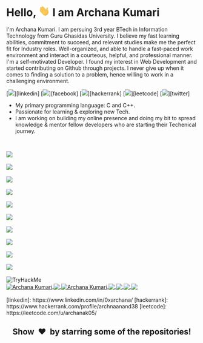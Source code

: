 # Hello, <img src="./wave.gif" width="30px"> I am Archana Kumari 


<!-- # Hello, <img src="https://raw.githubusercontent.com/0xsonu/0xsonu/main/wave.gif" width="20"> I am Archana Kumari -->

 I'm Archana Kumari. I am persuing 3rd year BTech in Information Technology from Guru Ghasidas University. I believe my fast learning abilities, commitment to succeed, and relevant studies make me the perfect fit for Industry roles. Well-organized, and able to handle a fast-paced work environment and interact in a courteous, helpful, and professional manner. I'm a self-motivated Developer. I found my interest in Web Development and started contributing on Github through projects. I never give up when it comes to finding a solution to a problem, hence willing to work in a challenging environment.


[<img height="30" src="https://img.shields.io/badge/linkedin-blue.svg?&style=for-the-badge&logo=linkedin&logoColor=white" />][linkedin]
[<img height="30" src = "https://img.shields.io/badge/Facebook-%23E4405F.svg?&style=for-the-badge&logo=facebook&logoColor=white">][facebook]
[<img height="30" src="https://img.shields.io/badge/Hackerrank-%231DA1F2.svg?&style=for-the-badge&logo=hackerrank&logoColor=black" />][hackerrank]
[<img height="30" src="https://img.shields.io/badge/Leetcode-%231DA1F2.svg?&style=for-the-badge&logo=leetcode&logoColor=black" />][leetcode]
[<img height="30" src="https://img.shields.io/badge/twitter-%231DA1F2.svg?&style=for-the-badge&logo=twitter&logoColor=white" />][twitter]

- My primary programming language: C and C++.
- Passionate for learning & exploring new Tech.
- I am working on building my online presence and doing my bit to spread knowledge & mentor fellow developers who are starting their Techenical journey.
<br/>

![](https://img.shields.io/badge/PROGRAMMING_/_SCRIPTING_LANGUAGES-JavaScript,TypeScript,_Java,_C,_C++-informational?style=flat&logo=JavaScript&logoColor=f7df1e&color=003366)

![](https://img.shields.io/badge/CLOUD_TECHNOLOGIES-_AWS,_GOOGLE_CLOUD-informational?style=flat&logo=amazon&logoColor=f7df1e&color=003366)

![](https://img.shields.io/badge/AWS_TOOLS-AppSync,_Cognito,_CodePipeline,_EC2,_Lambda,_CodeBuild-informational?style=flat&logo=amazon&logoColor=f7df1e&color=003366)

![](https://img.shields.io/badge/MARKUP_LANGUAGES-HTML,_XML-informational?style=flat&logo=HTML5&logoColor=fffff&color=003366)

![](https://img.shields.io/badge/DATABASE-MONGODB,_SQL-informational?style=flat&logo=MongoDB&logoColor=47A248&color=003366)

![](https://img.shields.io/badge/OPERATING_SYSTEM-WINDOWS,_LINUX-informational?style=flat&logo=Linux&logoColor=fffff&color=003366)

![](https://img.shields.io/badge/PLATEFORM_SUPPORT-ANDROID,_IOS,_WEB-informational?style=flat&logo=android&logoColor=fffff&color=003366)

![](https://img.shields.io/badge/FRAMEWORK-ReactJs,_NextJs,_NodeJs,_Express-informational?style=flat&logo=Node.js&logoColor=fffff&color=003366)

![](https://img.shields.io/badge/FAVORITE_TEXT_EDITOR-VISUAL_STUDIO_CODE,_IntelliJ_IDEA-informational?style=flat&logo=xcode&logoColor=fffff&color=003366)

![](https://img.shields.io/badge/STYLESHEET_LANGUAGES-CSS,_SCSS-informational?style=flat&logo=CSS3&logoColor=fffff&color=003366)



<img src="https://tryhackme-badges.s3.amazonaws.com/sonuk.png" alt="TryHackMe">
<br/>


<a href="https://github.com/0xarchana/">
  <img align="center" height="230px" src="https://github-readme-streak-stats.herokuapp.com/?user=0xsonu&theme=chartreuse-dark&layout=compact" alt="Archana Kumari" />  
  <img align="center" src="https://github-profile-trophy.vercel.app/?username=0xarchana&column=2&row=2&layout=compact&theme=darkhub&no-frame=true&no-bg=true"/>
</a>
<a href="https://github.com/0xarchana/">
  <img align="center" height="280px" src="https://github-readme-activity-graph.vercel.app/graph?username=0xsonu&bg_color=000000&color=7ffe00&line=00adfe&point=7ffe00&area=true&custom_title=My%20Last%20Month%27s%20Statistics" alt="Archana Kumari" />  
  
</a>
<a href="https://github.com/0xarchana/">
  <img  align="center" src="https://github-readme-stats.vercel.app/api/top-langs/?username=0xsonu&theme=chartreuse-dark&langs_count=5&count_private=true&hide=css,html"/>
</a>
<a href="https://github.com/0xarchana/">
  <img align="center" src="https://github-readme-stats.vercel.app/api/?username=0xarchana&theme=chartreuse-dark&count_private=true&show_icons=true&line_height=40&rank_icon=percentile" />
<!-- </a>
<a href="https://github.com/0xarchana/NodeJs_Practice">
  <img  align="center" src="https://github-readme-stats.vercel.app/api/pin/?username=0xarchana&repo=NodeJs_Practice&theme=chartreuse-dark&show_owner=true" />
</a>
<a href="https://github.com/0xarchana/React-Practice.git">
  <img  align="center" src="https://github-readme-stats.vercel.app/api/pin/?username=0xarchana&repo=React-Practice&theme=chartreuse-dark&show_owner=true" />
</a> -->
<a href="https://github.com/0xarchana/AWS_Backend">
  <img  align="center" src="https://github-readme-stats.vercel.app/api/pin/?username=0xarchana&repo=AWS_Backend&theme=chartreuse-dark&show_owner=true" />
</a>
<a href="https://github.com/0xarchana/Placement-prepration">
  <img  align="center" src="https://github-readme-stats.vercel.app/api/pin/?username=0xarchana&repo=Placement-prepration&theme=chartreuse-dark&show_owner=true" />
</a>
<!-- <a href="https://github.com/0xsonu/Reunite_Android">
  <img  align="center" src="https://github-readme-stats.vercel.app/api/pin/?username=0xsonu&repo=Reunite_Android&theme=chartreuse-dark&show_owner=true" />
</a>
<a href="https://github.com/0xsonu/VirtualClassroom">
  <img  align="center" src="https://github-readme-stats.vercel.app/api/pin/?username=0xsonu&repo=VirtualClassroom&theme=chartreuse-dark&show_owner=true" />
</a> -->
<br/>
<br/>
<!-- <h2 align='center'><i>Languages and Tools</i></h2> -->
<!-- <table width='810px'>
<tr>
    <td align='center' width="190">
        <img src="https://raw.githubusercontent.com/abranhe/programming-languages-logos/master/src/javascript/javascript.svg" width="60">
    </td>
    <td align='center' width="190">
        <img src="https://www.vectorlogo.zone/logos/reactjs/reactjs-ar21.svg">
    </td>
    <td align='center' width="190">
        <img src="https://raw.githubusercontent.com/devicons/devicon/master/icons/c/c-original.svg" width="60">
    </td>
     <td align='center' width="190">
        <img src="https://raw.githubusercontent.com/detain/svg-logos/master/svg/git.svg" width="60">
    </td>
    <td align='center' width="100">
        <img src="https://raw.githubusercontent.com/devicons/devicon/master/icons/java/java-original-wordmark.svg">
    </td>
</tr>
<tr>
    <td align='center'>
        <img src="https://raw.githubusercontent.com/prplx/svg-logos/master/svg/redux.svg" width="120">
    </td>
    <td align='center'>
        <img src="https://www.vectorlogo.zone/logos/nodejs/nodejs-ar21.svg">
    </td>
    <td align='center'>
        <img src="https://www.vectorlogo.zone/logos/expressjs/expressjs-ar21.svg">
    </td>
    <td align='center'>
        <img src="https://www.vectorlogo.zone/logos/mongodb/mongodb-ar21.svg">
    </td>
    <td align='center'>
        <img src="https://www.vectorlogo.zone/logos/firebase/firebase-ar21.svg">
    </td>
</tr>
<tr>
    <td align='center'>
        <img src="https://www.vectorlogo.zone/logos/w3_html5/w3_html5-ar21.svg">
    </td>
    <td align='center'>
        <img src="https://raw.githubusercontent.com/devicons/devicon/0d6c64dbbf311879f7d563bfc3ccf559f9ed111c/icons/css3/css3-original-wordmark.svg" width="60">
    </td>
    <td align='center'>
        <img src="https://www.vectorlogo.zone/logos/heroku/heroku-ar21.svg">
    </td>
    <td align='center'>
        <img src="https://raw.githubusercontent.com/bestofjs/bestofjs-webui/master/public/logos/vscode.svg" width="60">
    </td>
    <td align='center'>
        <img src="https://www.vectorlogo.zone/logos/getpostman/getpostman-icon.svg">
    </td>
</tr>
</table> -->
<!-- <br/>


<h3 align="center">VISITOR COUNT :  <img align="center" src="https://profile-counter.glitch.me/0xarchana/count.svg"/></h3> -->
[linkedin]: https://www.linkedin.com/in/0xarchana/
[hackerrank]: https://www.hackerrank.com/profile/archnaanand38
[leetcode]: https://leetcode.com/u/archanak05/

<h2 align="center">Show  &nbsp;❤️&nbsp; by starring some of the repositories!</h2>
